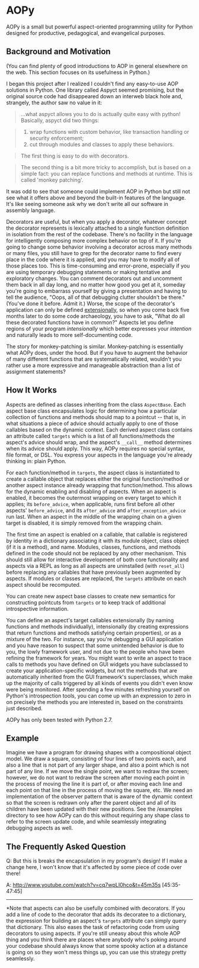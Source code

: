 AOPy
====

AOPy is a small but powerful aspect-oriented programming utility for Python designed for productive, pedagogical, and evangelical purposes.

Background and Motivation
-------------------------
(You can find plenty of good introductions to AOP in general elsewhere on the web. This section focuses on its usefulness in Python.)

I began this project after I realized I couldn't find any easy-to-use AOP solutions in Python. One library called Aspyct seemed promising, but the original source code had disappeared down an interweb black hole and, strangely, the author saw no value in it:

> ...what aspyct allows you to do is actually quite easy with python! Basically, aspyct did two things:

> 1. wrap functions with custom behavior, like transaction handling or security enforcement;
> 2. cut through modules and classes to apply these behaviors.

> The first thing is easy to do with decorators.

> The second thing is a bit more tricky to accomplish, but is based on a simple fact: you can replace functions and methods at runtime. This is called 'monkey patching'.

It was odd to see that someone could implement AOP in Python but still not see what it offers above and beyond the built-in features of the language. It's like seeing someone ask why we don't write all our software in assembly language.

Decorators are useful, but when you apply a decorator, whatever concept the decorator represents is lexically attached to a single function definition in isolation from the rest of the codebase. There's no facility in the language for intelligently composing more complex behavior on top of it. If you're going to change some behavior involving a decorator across many methods or many files, you still have to grep for the decorator name to find every place in the code where it is applied, and you may have to modify all of those places too. This is time-consuming and error-prone, especially if you are using temporary debugging statements or making tentative and exploratory changes. You can comment decorators out and uncomment them back in all day long, and no matter how good you get at it, someday you're going to embarrass yourself by giving a presentation and having to tell the audience, "Oops, all of that debugging clutter shouldn't be there." (You've done it before. Admit it.) Worse, the scope of the decorator's application can only be defined [extensionally](http://en.wikipedia.org/wiki/Extension_\(semantics\)), so when you come back five months later to do some code archaeology, you have to ask, "What do all these decorated functions have in common?" Aspects let you define regions of your program *intensionally* which better expresses your *intention* and naturally leads to more self-documenting code.

The story for monkey-patching is similar. Monkey-patching is essentially what AOPy does, under the hood. But if you have to augment the behavior of many different functions that are systematically related, wouldn't you rather use a more expressive and manageable abstraction than a list of assignment statements?

How It Works
------------
Aspects are defined as classes inheriting from the class `AspectBase`. Each aspect base class encapsulates logic for determining how a particular collection of functions and methods should map to a pointcut -- that is, in what situations a piece of advice should actually apply to one of those callables based on the dynamic context. Each derived aspect class contains an attribute called `targets` which is a list of all functions/methods the aspect's advice should wrap, and the aspect's `__call__` method determines when its advice should apply. This way, AOPy requires no special syntax, file format, or DSL. You express your aspects in the language you're already thinking in: plain Python.

For each function/method in `targets`, the aspect class is instantiated to create a callable object that replaces either the original function/method or another aspect instance already wrapping that function/method. This allows for the dynamic enabling and disabling of aspects. When an aspect is enabled, it becomes the outermost wrapping on every target to which it applies; its `before_advice`, when applicable, runs first before all other aspects' `before_advice`, and its `after_advice` and `after_exception_advice` run last. When an aspect in the middle of the wrapping chain on a given target is disabled, it is simply removed from the wrapping chain.

The first time an aspect is enabled on a callable, that callable is registered by identity in a dictionary associating it with its module object, class object (if it is a method), and name. Modules, classes, functions, and methods defined in the code should not be replaced by any other mechanism. This should still allow for interactive development of both core functionality and aspects via a REPL as long as all aspects are uninstalled (with `reset_all`) before replacing any callables that have previously been augmented by aspects. If modules or classes are replaced, the `targets` attribute on each aspect should be recomputed.

You can create new aspect base classes to create new semantics for constructing pointcuts from `targets` or to keep track of additional introspective information.

You can define an aspect's target callables extensionally (by naming functions and methods individually), intensionally (by creating expressions that return functions and methods satisfying certain properties), or as a mixture of the two. For instance, say you're debugging a GUI application and you have reason to suspect that some unintended behavior is due to you, the lowly framework user, and not due to the people who have been refining the framework for years. You might want to write an aspect to trace calls to methods you have defined on GUI widgets you have subclassed to create your application-specific widgets, but not the methods that are automatically inherited from the GUI framework's superclasses, which make up the majority of calls triggered by all kinds of events you didn't even know were being monitored. After spending a few minutes refreshing yourself on Python's introspection tools, you can come up with an expression to zero in on precisely the methods you are interested in, based on the constraints just described.

AOPy has only been tested with Python 2.7.

Example
-------

Imagine we have a program for drawing shapes with a compositional object model. We draw a square, consisting of four lines of two points each, and also a line that is not part of any larger shape, and also a point which is not part of any line. If we move the single point, we want to redraw the screen; however, we do not want to redraw the screen after moving each point in the process of moving the line it is part of, or after moving each line and each point on that line in the process of moving the square, etc. We need an implementation of the observer pattern that is aware of the dynamic context so that the screen is redrawn only after the parent object and all of its children have been updated with their new positions. See the /examples directory to see how AOPy can do this without requiring any shape class to refer to the screen update code, and while seamlessly integrating debugging aspects as well.

The Frequently Asked Question
-----------------------------

Q: But this is breaks the encapsulation in my program's design! If I make a change here, I won't know that it's affected by some piece of code over there!

A: http://www.youtube.com/watch?v=cq7wpLI0hco&t=45m35s [45:35-47:45]

---

*Note that aspects can also be usefully combined with decorators. If you add a line of code to the decorator that adds its decoratee to a dictionary, the expression for building an aspect's `targets` attribute can simply query that dictionary. This also eases the task of refactoring code from using decorators to using aspects. If you're still uneasy about this whole AOP thing and you think there are places where anybody who's poking around your codebase should always know that some spooky action at a distance is going on so they won't mess things up, you can use this strategy pretty seamlessly.